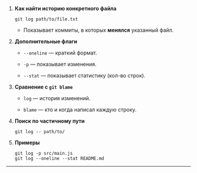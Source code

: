 

1. **Как найти историю конкретного файла**
    
    ```
    git log path/to/file.txt
    ```
    
    - Показывает коммиты, в которых **менялся** указанный файл.
        
2. **Дополнительные флаги**
    
    - `--oneline` — краткий формат.
        
    - `-p` — показывает изменения.
        
    - `--stat` — показывает статистику (кол-во строк).
        
3. **Сравнение с `git blame`**
    
    - `log` — история изменений.
        
    - `blame` — кто и когда написал каждую строку.
        
4. **Поиск по частичному пути**
    
    ```
    git log -- path/to/
    ```
    
5. **Примеры**
    
    ```
    git log -p src/main.js
    git log --oneline --stat README.md
    ```
    

---
